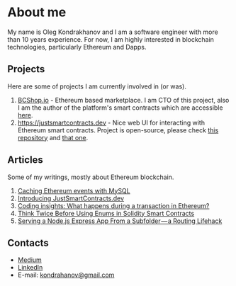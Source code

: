 # About me
My name is Oleg Kondrakhanov and I am a software engineer with more than 10 years experience. For now, I am highly interested in blockchain technologies, particularly Ethereum and Dapps.


## Projects
Here are some of projects I am currently involved in (or was).

1. [BCShop.io](https://bcshop.io/) - Ethereum based marketplace. I am CTO of this project, also I am the author of the platform's smart contracts which are accessible [here](<https://github.com/bcshop-io/bcshop.io>).
2. <https://justsmartcontracts.dev> - Nice web UI for interacting with Ethereum smart contracts. Project is open-source, please check [this repository](<https://github.com/olekon/justsmartcontracts>) and [that one](https://github.com/olekon/justsmartcontracts-api).


## Articles
Some of my writings, mostly about Ethereum blockchain.

1. [Caching Ethereum events with MySQL](https://medium.com/coinmonks/caching-ethereum-events-with-mysql-18bfa3558355)
2. [Introducing JustSmartContracts.dev](https://medium.com/coinmonks/introducing-justsmartcontracts-dev-web-tool-for-interacting-with-ethereum-smart-contracts-da9b5dfe563c)
3. [Coding insights: What happens during a transaction in Ethereum?](https://bcshop.io/blog/blog-coding/coding-insights-what-happens-during-a-transaction/)
4. [Think Twice Before Using Enums in Solidity Smart Contracts](https://medium.com/coinmonks/beware-the-solidity-enums-5f64b3435fa4) 
5. [Serving a Node.js Express App From a Subfolder — a Routing Lifehack](https://medium.com/better-programming/serving-a-node-js-express-app-from-a-subfolder-a-routing-lifehack-a3c88da9840c)

## Contacts 
* [Medium](https://medium.com/@kondrahanov)
* [LinkedIn](https://www.linkedin.com/in/oleg-kondrakhanov-0142b114a/)
* E-mail: [kondrahanov@gmail.com](mailto:kondrahanov@gmail.com)
